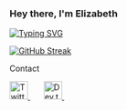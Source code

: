 
### Hey there, I'm Elizabeth

<!-- Typing SVG by DenverCoder1 - https://github.com/DenverCoder1/readme-typing-svg -->

[![Typing SVG](https://readme-typing-svg.herokuapp.com?font=Montserrat&color=%23E673F7&size=16&duration=4000&width=500&lines=Frontend+web+developer;Javascript+(React+and+Vue);2+years+of+working+experience;always+eager+to+learn+new+things+)](https://git.io/typing-svg)


<!-- Github Streak by DenverCoder1 - https://github.com/DenverCoder1/github-readme-streak-stats -->

[![GitHub Streak](https://github-readme-streak-stats.herokuapp.com?user=Lezette&theme=dark&hide_border=true&date_format=M%20j%5B%2C%20Y%5D&ring=DD2FBE&currStreakNum=DD7AC8&fire=8C96DD&currStreakLabel=7478DD&stroke=A0C3DD)](https://git.io/streak-stats)




<!-- Social icons section -->
<p align="center">
 <p>Contact </p>
  
  <a href="https://twitter.com/ilizette7">
   <img width="32px" alt="Twitter" title="Twitter" src="https://img.icons8.com/nolan/64/twitter.png"/>
  </a>
  &#8287;&#8287;&#8287;&#8287;&#8287;
  <a href="https://dev.to/ilizette">
   <img width="32px" alt="Dev.to" title="ilizette Dev.to" src="https://img.icons8.com/windows/50/DD2FBE/dev.png"/>
  </a>
  &#8287;&#8287;&#8287;&#8287;&#8287;
</p>

<br/>
<!--
**Lezette/Lezette** is a ✨ _special_ ✨ repository because its `README.md` (this file) appears on your GitHub profile.

Here are some ideas to get you started:

## I am currently learning  and I'm looking to 
- 🔭 I’m currently working on ...
- 🤔 I’m looking for help with ...
- 💬 Ask me about ...
- 📫 How to reach me: ...
 😄 Pronouns: She/Her
- ⚡ Fun fact: ...
-->
